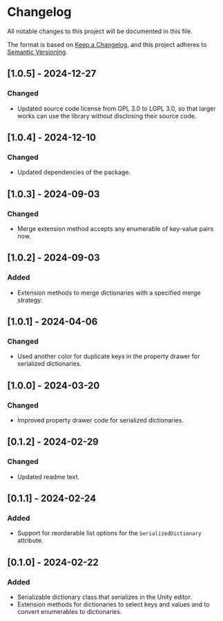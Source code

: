 # Changelog

All notable changes to this project will be documented in this file.

The format is based on [Keep a Changelog](https://keepachangelog.com/en/1.1.0/),
and this project adheres to [Semantic Versioning](https://semver.org/spec/v2.0.0.html).

## [1.0.5] - 2024-12-27

### Changed

- Updated source code license from GPL 3.0 to LGPL 3.0, so that larger works can use the library without disclosing their source code.

## [1.0.4] - 2024-12-10

### Changed

- Updated dependencies of the package.

## [1.0.3] - 2024-09-03

### Changed

- Merge extension method accepts any enumerable of key-value pairs now.

## [1.0.2] - 2024-09-03

### Added

- Extension methods to merge dictionaries with a specified merge strategy.

## [1.0.1] - 2024-04-06

### Changed

- Used another color for duplicate keys in the property drawer for serialized dictionaries.

## [1.0.0] - 2024-03-20

### Changed

- Improved property drawer code for serialized dictionaries.

## [0.1.2] - 2024-02-29

### Changed

- Updated readme text.

## [0.1.1] - 2024-02-24

### Added

- Support for reorderable list options for the `SerializedDictionary` attribute.

## [0.1.0] - 2024-02-22

### Added

- Serializable dictionary class that serializes in the Unity editor.
- Extension methods for dictionaries to select keys and values and to convert enumerables to dictionaries.